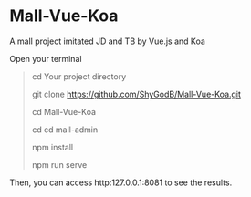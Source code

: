 # Mall-Vue-Koa
A mall project imitated JD and TB by Vue.js and Koa


Open your terminal

> cd    Your project directory
>
> git clone https://github.com/ShyGodB/Mall-Vue-Koa.git
>
> cd	Mall-Vue-Koa
>
> cd	cd mall-admin
>
> npm install 
>
> npm run serve

Then, you can access http:127.0.0.1:8081 to see the results.
